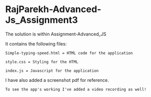 # RajParekh-Advanced-Js_Assignment3

The solution is within Assignment-Advanced_JS

It contains the following files:

    Simple-typing-speed.html = HTML code for the application

    style.css = Styling for the HTML

    index.js = Javascript for the application

I have also added a screenshot pdf for reference.

    To see the app's working I've added a video recording as well!


